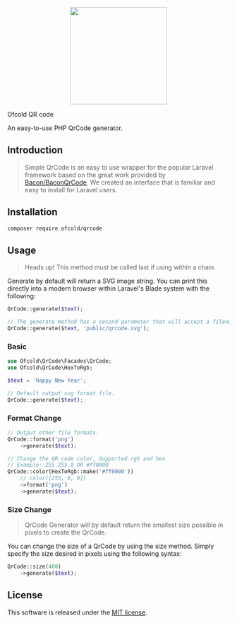 <p align="center">
	<img src="https://github.com/ofcold/qr-code/raw/master/qr.png" width="220" height="220">
	<p>Ofcold QR code</p>
</p>

An easy-to-use PHP QrCode generator.

## Introduction

> Simple QrCode is an easy to use wrapper for the popular Laravel framework based on the great work provided by [Bacon/BaconQrCode](https://github.com/Bacon/BaconQrCode). We created an interface that is familiar and easy to install for Laravel users.


## Installation

```bash
composer require ofcold/qrcode
```


## Usage

> Heads up! This method must be called last if using within a chain.

Generate by default will return a SVG image string. You can print this directly into a modern browser within Laravel's Blade system with the following:

```php
QrCode::generate($text);

// The generate method has a second parameter that will accept a filename and path to save the QrCode.
QrCode::generate($text, 'public/qrcode.svg');
```

### Basic
```php
use Ofcold\QrCode\Facades\QrCode;
use Ofcold\QrCode\HexToRgb;

$text = 'Happy New Year';

// Default output svg format file.
QrCode::generate($text);
```
### Format Change

```php
// Output other file formats.
QrCode::format('png')
	->generate($text);

// Change the QR code color, Supported rgb and hex
// Example: 255.255.0 OR #ff0000
QrCode::color(HexToRgb::make('#ff0000'))
	// color([255, 0, 0])
	->format('png')
	->generate($text);
```

### Size Change

> QrCode Generator will by default return the smallest size possible in pixels to create the QrCode.

You can change the size of a QrCode by using the size method. Simply specify the size desired in pixels using the following syntax:

```php
QrCode::size(400)
	->generate($text);
```

## License

This software is released under the [MIT license](https://opensource.org/licenses/MIT).

